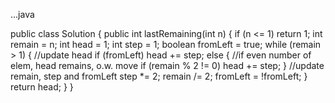 ...java

public class Solution {
    public int lastRemaining(int n) {
        if (n <= 1)
            return 1;
        int remain = n;
        int head = 1;
        int step = 1;
        boolean fromLeft = true;
        while (remain > 1) {
            //update head
            if (fromLeft)
                head += step;
            else {
                //if even number of elem, head remains, o.w. move
                if (remain % 2 != 0)
                    head += step;
            }
            //update remain, step and fromLeft
            step *= 2;
            remain /= 2;
            fromLeft = !fromLeft;
        }
        return head;
    }
}
